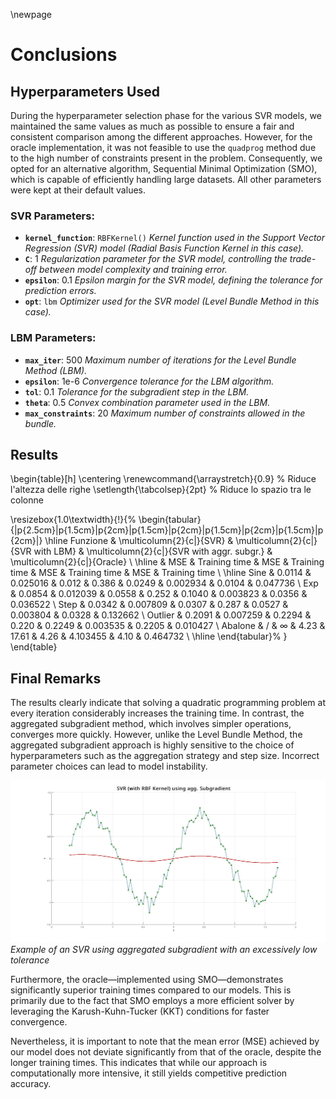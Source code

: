 \newpage
# Conclusions

## Hyperparameters Used

During the hyperparameter selection phase for the various SVR models, we maintained the same values as much as possible to ensure a fair and consistent comparison among the different approaches. However, for the oracle implementation, it was not feasible to use the `quadprog` method due to the high number of constraints present in the problem. Consequently, we opted for an alternative algorithm, Sequential Minimal Optimization (SMO), which is capable of efficiently handling large datasets. All other parameters were kept at their default values.

### SVR Parameters:
- **`kernel_function`**: `RBFKernel()` 
  *Kernel function used in the Support Vector Regression (SVR) model (Radial Basis Function Kernel in this case).*
- **`C`**: 1 
  *Regularization parameter for the SVR model, controlling the trade-off between model complexity and training error.*
- **`epsilon`**: 0.1 
  *Epsilon margin for the SVR model, defining the tolerance for prediction errors.*
- **`opt`**: `lbm` 
  *Optimizer used for the SVR model (Level Bundle Method in this case).*

### LBM Parameters:
- **`max_iter`**: 500 
  *Maximum number of iterations for the Level Bundle Method (LBM).*
- **`epsilon`**: 1e-6 
  *Convergence tolerance for the LBM algorithm.*
- **`tol`**: 0.1 
  *Tolerance for the subgradient step in the LBM.*
- **`theta`**: 0.5 
  *Convex combination parameter used in the LBM.*
- **`max_constraints`**: 20 
  *Maximum number of constraints allowed in the bundle.*

## Results

\begin{table}[h]
\centering
\renewcommand{\arraystretch}{0.9} % Riduce l'altezza delle righe
\setlength{\tabcolsep}{2pt} % Riduce lo spazio tra le colonne

\resizebox{1.0\textwidth}{!}{%
\begin{tabular}{|p{2.5cm}|p{1.5cm}|p{2cm}|p{1.5cm}|p{2cm}|p{1.5cm}|p{2cm}|p{1.5cm}|p{2cm}|}
\hline
Funzione & \multicolumn{2}{c|}{SVR} & \multicolumn{2}{c|}{SVR with LBM} & \multicolumn{2}{c|}{SVR with aggr. subgr.} & \multicolumn{2}{c|}{Oracle} \\
\hline
 & MSE & Training time & MSE & Training time & MSE & Training time & MSE & Training time \\
\hline
Sine & 0.0114 & 0.025016 & 0.012 & 0.386 & 0.0249 & 0.002934 & 0.0104 & 0.047736 \\
Exp & 0.0854 & 0.012039 & 0.0558 & 0.252 & 0.1040 & 0.003823 & 0.0356 & 0.036522 \\
Step & 0.0342 & 0.007809 & 0.0307 & 0.287 & 0.0527 & 0.003804 & 0.0328 & 0.132662 \\
Outlier & 0.2091 & 0.007259 & 0.2294 & 0.220 & 0.2249 & 0.003535 & 0.2205 & 0.010427 \\
Abalone & / & $\infty$ & 4.23 & 17.61 & 4.26 & 4.103455 & 4.10 & 0.464732 \\
\hline
\end{tabular}%
}
\end{table}



## Final Remarks

The results clearly indicate that solving a quadratic programming problem at every iteration considerably increases the training time. In contrast, the aggregated subgradient method, which involves simpler operations, converges more quickly. However, unlike the Level Bundle Method, the aggregated subgradient approach is highly sensitive to the choice of hyperparameters such as the aggregation strategy and step size. Incorrect parameter choices can lead to model instability.

![](./assets/wrong_tol.jpeg)
*Example of an SVR using aggregated subgradient with an excessively low tolerance*

Furthermore, the oracle—implemented using SMO—demonstrates significantly superior training times compared to our models. This is primarily due to the fact that SMO employs a more efficient solver by leveraging the Karush-Kuhn-Tucker (KKT) conditions for faster convergence.

Nevertheless, it is important to note that the mean error (MSE) achieved by our model does not deviate significantly from that of the oracle, despite the longer training times. This indicates that while our approach is computationally more intensive, it still yields competitive prediction accuracy.